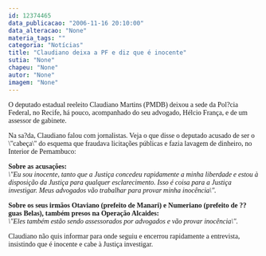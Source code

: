 ```yaml
---
id: 12374465
data_publicacao: "2006-11-16 20:10:00"
data_alteracao: "None"
materia_tags: ""
categoria: "Notícias"
title: "Claudiano deixa a PF e diz que é inocente"
sutia: "None"
chapeu: "None"
autor: "None"
imagem: "None"
---
```

<p><P><FONT face=Verdana>O deputado estadual reeleito Claudiano Martins (PMDB)&nbsp;deixou a sede da Pol?cia Federal, no Recife, há pouco, acompanhado do seu advogado,&nbsp;Hélcio França, e de um assessor de gabinete.</FONT></P></p>
<p><P><FONT face=Verdana>Na sa?da, Claudiano falou com jornalistas. Veja o que disse o deputado acusado de ser o \"cabeça\" do esquema que&nbsp;fraudava licitações públicas e fazia lavagem de dinheiro, no Interior de Pernambuco:</FONT></P></p>
<p><P><FONT face=Verdana><STRONG>Sobre as acusações:<BR></STRONG></FONT><EM><FONT face=Verdana>\"Eu sou inocente, tanto que a Justiça concedeu rapidamente a minha liberdade e estou à disposição da Justiça para qualquer esclarecimento. </FONT><FONT face=Verdana>Isso é coisa para a Justiça investigar. Meus advogados vão trabalhar para provar minha inocência\".</FONT></EM></P></p>
<p><P><FONT face=Verdana><STRONG>Sobre os seus irmãos Otaviano (prefeito de Manari)&nbsp;e Numeriano (prefeito de ??guas Belas), também presos na Operação Alcaides:<BR></STRONG></FONT><FONT face=Verdana><EM>\"Eles também estão sendo assessorados por advogados e vão provar inocência\".</EM>&nbsp;</FONT></P></p>
<p><P><FONT face=Verdana>Claudiano não quis informar para onde seguiu e encerrou rapidamente a entrevista, insistindo que é inocente e cabe à Justiça investigar. </FONT></P> </p>
